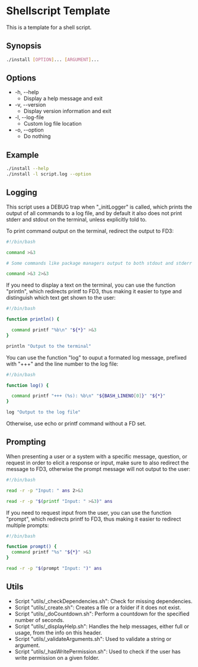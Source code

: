# Shellscript Template

This is a template for a shell script.

## Synopsis

```bash
./install [OPTION]... [ARGUMENT]...
```

## Options

- -h, --help
  - Display a help message and exit
- -v, --version
  - Display version information and exit
- -l, --log-file
  - Custom log file location
- -o, --option
  - Do nothing

## Example

```bash
./install --help
./install -l script.log --option
```

## Logging

This script uses a DEBUG trap when "_initLogger" is called, which prints the output of all commands to a log file, and by default it also does not print stderr and stdout on the terminal, unless explicitly told to.

To print command output on the terminal, redirect the output to FD3:

```bash
#!/bin/bash

command >&3

# Some commands like package managers output to both stdout and stderr and may ask for user input. In this case, redirect both FD1 and FD2 to FD3, otherwise the user will not be aware of the command asking for input.

command >&3 2>&3
```

If you need to display a text on the terminal, you can use the function "println", which redirects printf to FD3, thus making it easier to type and distinguish which text get shown to the user:

```bash
#!/bin/bash

function println() {

  command printf "%b\n" "${*}" >&3
}

println "Output to the terminal"
```

You can use the function "log" to ouput a formated log message, prefixed with "+++" and the line number to the log file:

```bash
#!/bin/bash

function log() {

  command printf "+++ (%s): %b\n" "${BASH_LINENO[0]}" "${*}"
}

log "Output to the log file"
```

Otherwise, use echo or printf command without a FD set.

## Prompting

When presenting a user or a system with a specific message, question, or request in order to elicit a response or input, make sure to also redirect the message to FD3, otherwise the prompt message will not output to the user:

```bash
#!/bin/bash

read -r -p "Input: " ans 2>&3

read -r -p "$(printf "Input: " >&3)" ans
```

If you need to request input from the user, you can use the function "prompt", which redirects printf to FD3, thus making it easier to redirect multiple prompts:

```bash
#!/bin/bash

function prompt() {
  command printf "%s" "${*}" >&3
}

read -r -p "$(prompt "Input: ")" ans
```

## Utils

- Script "utils/_checkDependencies.sh": Check for missing dependencies.
- Script "utils/_create.sh": Creates a file or a folder if it does not exist.
- Script "utils/_doCountdown.sh": Perform a countdown for the specified number of seconds.
- Script "utils/_displayHelp.sh": Handles the help messages, either full or usage, from the info on this header.
- Script "utils/_validateArguments.sh": Used to validate a string or argument.
- Script "utils/_hasWritePermission.sh": Used to check if the user has write permission on a given folder.
